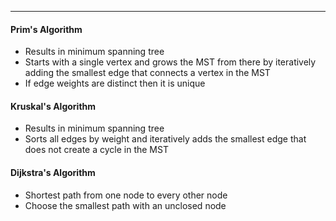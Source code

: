 *** 
#### Prim's Algorithm
* Results in minimum spanning tree
* Starts with a single vertex and grows the MST from there by iteratively adding the smallest edge that connects a vertex in the MST
* If edge weights are distinct then it is unique

#### Kruskal's Algorithm
* Results in minimum spanning tree
* Sorts all edges by weight and iteratively adds the smallest edge that does not create a cycle in the MST

#### Dijkstra's Algorithm
* Shortest path from one node to every other node
* Choose the smallest path with an unclosed node
